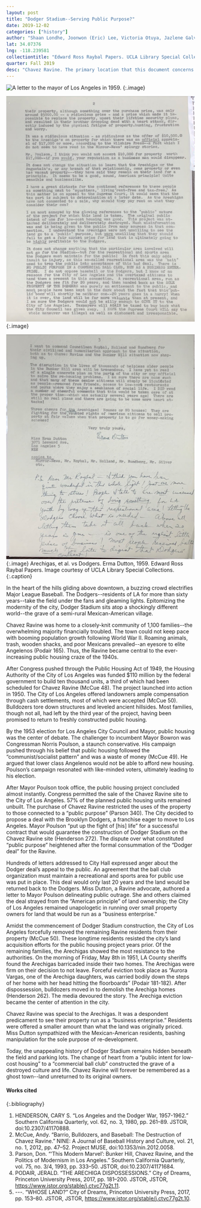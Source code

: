 ```yaml
---
layout: post
title: "Dodger Stadium--Serving Public Purpose?"
date: 2019-12-02
categories: ["history"]
author: "Shaan Londhe, Joonwon (Eric) Lee, Victoria Otuya, Jazlene Galvan"
lat: 34.07376
lng: -118.239581
collectiontitle: "Edward Ross Raybal Papers. UCLA Library Special Collections"
quarter: Fall 2019
desc: "Chavez Ravine. The primary location that this document concerns in Dodger Stadium, the present ball park built over Chavez Ravine. The Arechiga family had remained on land seized by the city of Los Angeles throughh eminent domain, along with other families."
---
```


![A letter to the mayor of Los Angeles in 1959.](images/arechigasvdodger1.jpg)
   {:.image}
   
![A letter to the mayor of Los Angeles in 1959.](images/arechigasvdodger2.jpg)
   {:.image}
   
![A letter to the mayor of Los Angeles in 1959.](images/arechigasvdodger3.jpg)
   {:.image}
Arechigas, et al. vs Dodgers. Erma Dutton, 1959. Edward Ross Raybal Papers. Image courtesy of UCLA Library Special Collections.
   {:.caption}   
   
In the heart of the hills gliding above downtown, a buzzing crowd electrifies Major League Baseball.  The Dodgers--residents of LA for more than sixty years--take the field under the fans and gleaming lights.  Epitomizing the modernity of the city, Dodger Stadium sits atop a shockingly different world--the grave of a semi-rural Mexican-American village.

Chavez Ravine was home to a closely-knit community of 1,100 families--the overwhelming majority financially troubled.  The town could not keep pace with booming population growth following World War II.  Roaming animals, trash, wooden shacks, and poor Mexicans prevailed--an eyesore to elite Angelenos (Podair 165).  Thus, the Ravine became central to the ever-increasing public housing craze of the 1940s. 

After Congress pushed through the Public Housing Act of 1949, the Housing Authority of the City of Los Angeles was funded $110 million by the federal government to build ten thousand units, a third of which had been scheduled for Chavez Ravine (McCue 48).  The project launched into action in 1950.  The City of Los Angeles offered landowners ample compensation through cash settlements, most of which were accepted (McCue 50).  Bulldozers tore down structures and leveled ancient hillsides.  Most families, though not all, had left by the third year of the project, having been promised to return to freshly constructed public housing.

By the 1953 election for Los Angeles City Council and Mayor, public housing was the center of debate.  The challenger to incumbent Mayor Bowron was Congressman Norris Poulson, a staunch conservative.  His campaign pushed through his belief that public housing followed the “communist/socialist pattern” and was a waste of money (McCue 49). He argued that lower class Angelenos would not be able to afford new housing.  Poulson’s campaign resonated with like-minded voters, ultimately leading to his election.

After Mayor Poulson took office, the public housing project concluded almost instantly.  Congress permitted the sale of the Chavez Ravine site to the City of Los Angeles.  57% of the planned public housing units remained unbuilt.  The purchase of Chavez Ravine restricted the uses of the property to those connected to a “public purpose” (Parson 340). The City decided to propose a deal with the Brooklyn Dodgers, a franchise eager to move to Los Angeles.  Mayor Poulson “put up the fight of [his] life” for a successful contract that would guarantee the construction of Dodger Stadium on the Chavez Ravine site (Henderson 272).  The dispute over what constituted “public purpose” heightened after the formal consummation of the “Dodger deal” for the Ravine.

Hundreds of letters addressed to City Hall expressed anger about the Dodger deal’s appeal to the public.  An agreement that the ball club organization must maintain a recreational and sports area for public use was put in place. This deal would only last 20 years and the land would be returned back to the Dodgers. Miss Dutton, a Ravine advocate, authored a letter to Mayor Poulson delineating public outrage.  She and others claimed the deal strayed from the “American principle” of land ownership; the City of Los Angeles remained unapologetic in running over small property owners for land that would be run as a “business enterprise.”

Amidst the commencement of Dodger Stadium construction, the City of Los Angeles forcefully removed the remaining Ravine residents from their property (McCue 50). These longtime residents resisted the city’s land acquisition efforts for the public housing project years prior.  Of the remaining families, the Arechigas showed the most resistance to the authorities.  On the morning of Friday, May 8th in 1951, LA County sheriffs found the Arechigas barricaded inside their two homes. The Arechigas were firm on their decision to not leave. Forceful eviction took place as “Aurora Vargas, one of the Arechiga daughters, was carried bodily down the steps of her home with her head hitting the floorboards” (Podair 181-182).  After dispossession, bulldozers moved in to demolish the Arechiga homes (Henderson 262). The media devoured the story. The Arechiga eviction became the center of attention in the city.

Chavez Ravine was special to the Arechigas. It was a despondent predicament to see their property run as a “business enterprise.” Residents were offered a smaller amount than what the land was originally priced.  Miss Dutton sympathized with the Mexican-American residents, bashing manipulation for the sole purpose of re-development.  

Today, the unappealing history of Dodger Stadium remains hidden beneath the field and parking lots. The change of heart from a “public intent for low-cost housing” to a “commercial ball club” constructed the grave of a destroyed culture and life.  Chavez Ravine will forever be remembered as a ghost town--land unreturned to its original owners. 
   
#### Works cited

{:.bibliography}
1. HENDERSON, CARY S. “Los Angeles and the Dodger War, 1957-1962.” Southern California Quarterly, vol. 62, no. 3, 1980, pp. 261–89. JSTOR, doi:10.2307/41170888.
2. McCue, Andy. “Barrio, Bulldozers, and Baseball: The Destruction of Chavez Ravine.” NINE: A Journal of Baseball History and Culture, vol. 21, no. 1, 2012, pp. 47–52. Project MUSE, doi:10.1353/nin.2012.0058.
3. Parson, Don. “‘This Modern Marvel’: Bunker Hill, Chavez Ravine, and the Politics of Modernism in Los Angeles.” Southern California Quarterly, vol. 75, no. 3/4, 1993, pp. 333–50. JSTOR, doi:10.2307/41171684.
4. PODAIR, JERALD. “THE ARECHIGA DISPOSSESSIONS.” City of Dreams, Princeton University Press, 2017, pp. 181–200. JSTOR, JSTOR, https://www.jstor.org/stable/j.ctvc77g2t.11.
5. ---. “WHOSE LAND?” City of Dreams, Princeton University Press, 2017, pp. 153–80. JSTOR, JSTOR, https://www.jstor.org/stable/j.ctvc77g2t.10.
